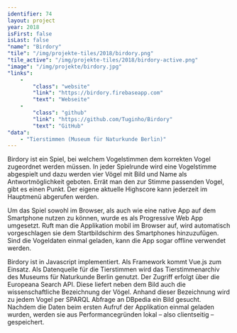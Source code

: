 ```yaml
---
identifier: 74
layout: project
year: 2018
isFirst: false
isLast: false
"name": "Birdory"
"tile": "/img/projekte-tiles/2018/birdory.png"
"tile_active": "/img/projekte-tiles/2018/birdory-active.png"
"image": "/img/projekte/birdory.jpg"
"links":
    -
        "class": "website"
        "link": "https://birdory.firebaseapp.com"
        "text": "Webseite"
    -
        "class": "github"
        "link": "https://github.com/Tuginho/Birdory"
        "text": "GitHub"
"data":
    - "Tierstimmen (Museum für Naturkunde Berlin)"
---
```

Birdory ist ein Spiel, bei welchem Vogelstimmen dem korrekten Vogel zugeordnet werden müssen. In jeder Spielrunde wird eine Vogelstimme abgespielt und dazu werden vier Vögel mit Bild und Name als Antwortmöglichkeit geboten. Errät man den zur Stimme passenden Vogel, gibt es einen Punkt. Der eigene aktuelle Highscore kann jederzeit im Hauptmenü abgerufen werden.

Um das Spiel sowohl im Browser, als auch wie eine native App auf dem Smartphone nutzen zu können, wurde es als Progressive Web App umgesetzt. Ruft man die Applikation mobil im Browser auf, wird automatisch vorgeschlagen sie dem Startbildschirm des Smartphones hinzuzufügen. Sind die Vogeldaten einmal geladen, kann die App sogar offline verwendet werden.

Birdory ist in Javascript implementiert. Als Framework kommt Vue.js zum Einsatz. Als Datenquelle für die Tierstimmen wird das Tierstimmenarchiv des Museums für Naturkunde Berlin genutzt. Der Zugriff erfolgt über die Europeana Search API. Diese liefert neben dem Bild auch die wissenschaftliche Bezeichnung der Vögel. Anhand dieser Bezeichnung wird zu jedem Vogel per SPARQL Abfrage an DBpedia ein Bild gesucht. Nachdem die Daten beim ersten Aufruf der Applikation einmal geladen wurden, werden sie aus Performancegründen lokal – also clientseitig – gespeichert.
